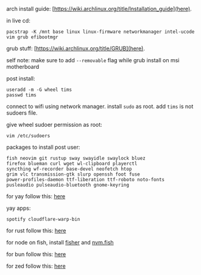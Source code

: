 arch install guide: [https://wiki.archlinux.org/title/Installation_guide](here).

in live cd:
```
pacstrap -K /mnt base linux linux-firmware networkmanager intel-ucode vim grub efibootmgr
```

grub stuff: [https://wiki.archlinux.org/title/GRUB](here).

self note: make sure to add `--removable` flag while grub install on msi motherboard

post install:

```
useradd -m -G wheel tims
passwd tims
```

connect to wifi using network manager. install `sudo` as root. add `tims` is not sudoers file. 

give wheel sudoer permission as root:
```
vim /etc/sudoers
```

packages to install post user:
```
fish neovim git rustup sway swayidle swaylock bluez
firefox blueman curl wget wl-clipboard playerctl
syncthing wf-recorder base-devel neofetch htop
grim vlc transmission-gtk slurp openssh foot fuse
power-profiles-daemon ttf-liberation ttf-roboto noto-fonts
pusleaudio pulseaudio-bluetooth gnome-keyring
```

for yay follow this: [here](https://github.com/Jguer/yay)

yay apps:
```
spotify cloudflare-warp-bin
```

for rust follow this: [here](https://wiki.debian.org/Rust)

for node on fish, install [fisher](https://github.com/jorgebucaran/fisher) and [nvm.fish](https://github.com/jorgebucaran/nvm.fish?tab=readme-ov-file)

for bun follow this: [here](https://bun.sh/docs/installation)

for zed follow this: [here](https://zed.dev/docs/getting-started)
